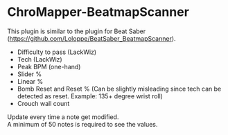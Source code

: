 ﻿# ChroMapper-BeatmapScanner

This plugin is similar to the plugin for Beat Saber (https://github.com/Loloppe/BeatSaber_BeatmapScanner).
- Difficulty to pass (LackWiz)
- Tech (LackWiz)
- Peak BPM (one-hand)
- Slider %
- Linear %
- Bomb Reset and Reset % (Can be slightly misleading since tech can be detected as reset. Example: 135+ degree wrist roll)
- Crouch wall count 

Update every time a note get modified.  
A minimum of 50 notes is required to see the values.
